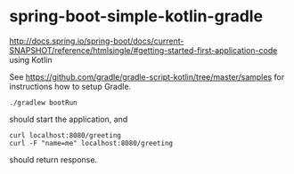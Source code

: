 # spring-boot-simple-kotlin-gradle
http://docs.spring.io/spring-boot/docs/current-SNAPSHOT/reference/htmlsingle/#getting-started-first-application-code using Kotlin

See https://github.com/gradle/gradle-script-kotlin/tree/master/samples for instructions how to setup Gradle.

    ./gradlew bootRun 
    
should start the application, and 

    curl localhost:8080/greeting
    curl -F "name=me" localhost:8080/greeting
    
should return response.
